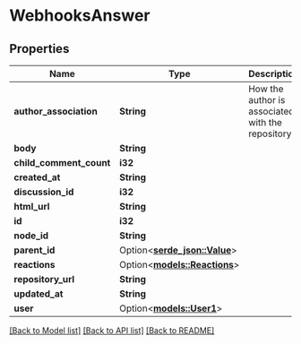 # WebhooksAnswer

## Properties

Name | Type | Description | Notes
------------ | ------------- | ------------- | -------------
**author_association** | **String** | How the author is associated with the repository. | 
**body** | **String** |  | 
**child_comment_count** | **i32** |  | 
**created_at** | **String** |  | 
**discussion_id** | **i32** |  | 
**html_url** | **String** |  | 
**id** | **i32** |  | 
**node_id** | **String** |  | 
**parent_id** | Option<[**serde_json::Value**](.md)> |  | 
**reactions** | Option<[**models::Reactions**](Reactions.md)> |  | [optional]
**repository_url** | **String** |  | 
**updated_at** | **String** |  | 
**user** | Option<[**models::User1**](User_1.md)> |  | 

[[Back to Model list]](../README.md#documentation-for-models) [[Back to API list]](../README.md#documentation-for-api-endpoints) [[Back to README]](../README.md)


